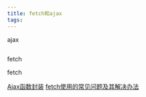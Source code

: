 ```yaml
---
title: fetch和ajax
tags:
---
```


ajax

```javascript

```


fetch


fetch


[Ajax函数封装](https://segmentfault.com/a/1190000004168721)
[fetch使用的常见问题及其解决办法](https://segmentfault.com/a/1190000008484070)